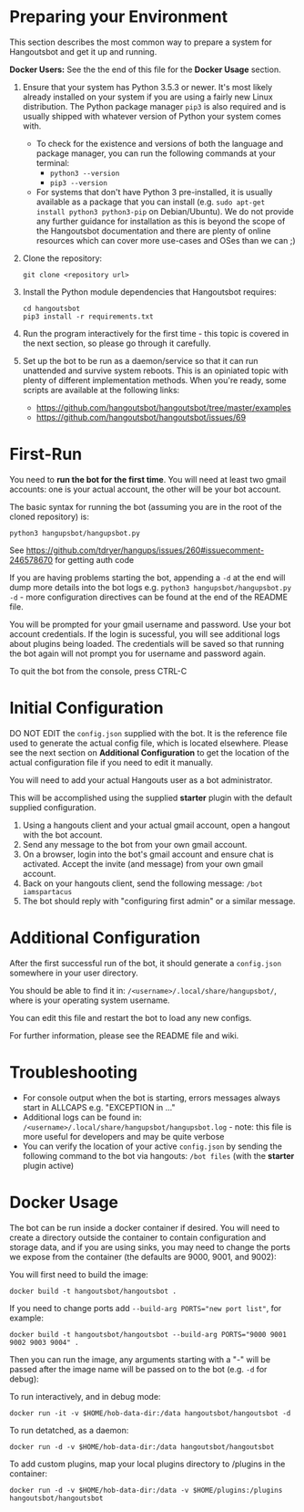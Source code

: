 # Preparing your Environment

This section describes the most common way to prepare a system for Hangoutsbot and
  get it up and running.

**Docker Users:** See the the end of this file for the **Docker Usage** section.

1. Ensure that your system has Python 3.5.3 or newer. It's most likely already
   installed on your system if you are using a fairly new Linux distribution. The
   Python package manager `pip3` is also required and is usually shipped with whatever
   version of Python your system comes with.
   * To check for the existence and versions of both the language and package manager,
     you can run the following commands at your terminal:
     * `python3 --version`
     * `pip3 --version`
   * For systems that don't have Python 3 pre-installed, it is usually available as a
     package that you can install 
       (e.g. `sudo apt-get install python3 python3-pip` on Debian/Ubuntu). 
     We do not provide any further guidance for installation as this is beyond the
     scope of the Hangoutsbot documentation and there are plenty of online resources
     which can cover more use-cases and OSes than we can ;)
2. Clone the repository:

   ```
   git clone <repository url>
   ```

3. Install the Python module dependencies that Hangoutsbot requires:

   ```
   cd hangoutsbot
   pip3 install -r requirements.txt
   ```

4. Run the program interactively for the first time - this topic is covered in the next
   section, so please go through it carefully.
5. Set up the bot to be run as a daemon/service so that it can run unattended and
   survive system reboots. This is an opiniated topic with plenty of different
   implementation methods. When you're ready, some scripts are available at the
   following links:
   * https://github.com/hangoutsbot/hangoutsbot/tree/master/examples
   * https://github.com/hangoutsbot/hangoutsbot/issues/69

# First-Run

You need to **run the bot for the first time**. You will need at least 
  two gmail accounts: one is your actual account, the other will be your 
  bot account.

The basic syntax for running the bot (assuming you are in the root 
  of the cloned repository) is:
```
python3 hangupsbot/hangupsbot.py
```
See https://github.com/tdryer/hangups/issues/260#issuecomment-246578670 for getting auth code

If you are having problems starting the bot, appending a `-d` at the
  end will dump more details into the bot logs e.g. 
  `python3 hangupsbot/hangupsbot.py -d` - more configuration 
  directives can be found at the end of the README file.

You will be prompted for your gmail username and password. Use your
  bot account credentials. If the login is sucessful, you will see
  additional logs about plugins being loaded. The credentials will be
  saved so that running the bot again will not prompt you for username
  and password again.

To quit the bot from the console, press CTRL-C

# Initial Configuration

DO NOT EDIT the `config.json` supplied with the bot. It is the 
  reference file used to generate the actual config file, which
  is located elsewhere. Please see the next section on 
  **Additional Configuration** to get the location of the 
  actual configuration file if you need to edit it manually.

You will need to add your actual Hangouts user as a bot administrator.

This will be accomplished using the supplied **starter** plugin with
  the default supplied configuration.

1. Using a hangouts client and your actual gmail account, open a 
   hangout with the bot account.
2. Send any message to the bot from your own gmail account.
3. On a browser, login into the bot's gmail account and ensure chat 
   is activated. Accept the invite (and message) from your own gmail
   account.
4. Back on your hangouts client, send the following message:
   `/bot iamspartacus`
5. The bot should reply with "configuring first admin" or a similar
   message.

# Additional Configuration

After the first successful run of the bot, it should generate a 
  `config.json` somewhere in your user directory.

You should be able to find it in: 
  `/<username>/.local/share/hangupsbot/`, where <username> is your
  operating system username.

You can edit this file and restart the bot to load any new configs.

For further information, please see the README file and wiki.

# Troubleshooting

* For console output when the bot is starting, errors messages always
  start in ALLCAPS e.g. "EXCEPTION in ..."
* Additional logs can be found in: 
  `/<username>/.local/share/hangupsbot/hangupsbot.log` - 
  note: this file is more useful for developers and may be quite verbose
* You can verify the location of your active `config.json` by sending
  the following command to the bot via hangouts: `/bot files` (with
  the **starter** plugin active)


# Docker Usage

The bot can be run inside a docker container if desired.
You will need to create a directory outside the container to contain
configuration and storage data, and if you are using sinks, you may
need to change the ports we expose from the container (the defaults
are 9000, 9001, and 9002):

You will first need to build the image:

```
docker build -t hangoutsbot/hangoutsbot .
```

If you need to change ports add `--build-arg PORTS="new port list"`, for
example:

```
docker build -t hangoutsbot/hangoutsbot --build-arg PORTS="9000 9001 9002 9003 9004" .
```

Then you can run the image, any arguments starting with a "-" will be passed after
the image name will be passed on to the bot (e.g. `-d` for debug):

To run interactively, and in debug mode:

```
docker run -it -v $HOME/hob-data-dir:/data hangoutsbot/hangoutsbot -d
```

To run detatched, as a daemon:

```
docker run -d -v $HOME/hob-data-dir:/data hangoutsbot/hangoutsbot
```

To add custom plugins, map your local plugins directory to /plugins in the container:
```
docker run -d -v $HOME/hob-data-dir:/data -v $HOME/plugins:/plugins hangoutsbot/hangoutsbot
```
